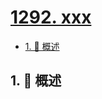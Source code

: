 # [1292. xxx](https://github.com/Tdahuyou/TNotes.leetcode/tree/main/notes/1292.%20xxx)

<!-- region:toc -->

- [1. 📝 概述](#1--概述)

<!-- endregion:toc -->

## 1. 📝 概述
